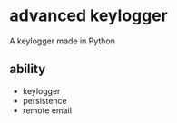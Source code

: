 # advanced keylogger
A keylogger made in Python
## ability
- keylogger
- persistence
- remote email

